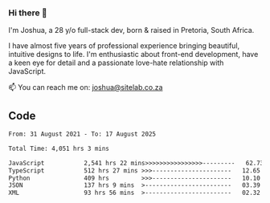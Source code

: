 ### Hi there 👋

I'm Joshua, a 28 y/o full-stack dev, born & raised in Pretoria, South Africa. 

I have almost five years of professional experience bringing beautiful, intuitive designs to life. I'm enthusiastic about front-end development, have a keen eye for detail and a passionate love-hate relationship with JavaScript.

📫 You can reach me on: joshua@sitelab.co.za

## **Code**

<!--START_SECTION:waka-->

```txt
From: 31 August 2021 - To: 17 August 2025

Total Time: 4,051 hrs 3 mins

JavaScript           2,541 hrs 22 mins>>>>>>>>>>>>>>>>---------   62.73 %
TypeScript           512 hrs 27 mins >>>----------------------   12.65 %
Python               409 hrs         >>>----------------------   10.10 %
JSON                 137 hrs 9 mins  >------------------------   03.39 %
XML                  93 hrs 56 mins  >------------------------   02.32 %
```

<!--END_SECTION:waka-->
